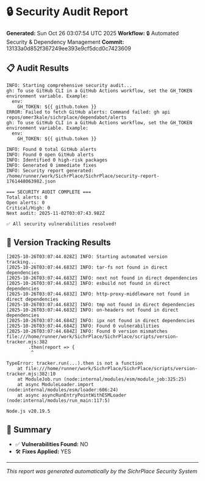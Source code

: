 # 🔒 Security Audit Report

**Generated:** Sun Oct 26 03:07:54 UTC 2025
**Workflow:** 🔒 Automated Security & Dependency Management
**Commit:** 13133a0d852f367249ee393e9cf5dcd0c7423609

## 📋 Audit Results
```
INFO: Starting comprehensive security audit...
gh: To use GitHub CLI in a GitHub Actions workflow, set the GH_TOKEN environment variable. Example:
  env:
    GH_TOKEN: ${{ github.token }}
ERROR: Failed to fetch GitHub alerts: Command failed: gh api repos/omer3kale/sichrplace/dependabot/alerts
gh: To use GitHub CLI in a GitHub Actions workflow, set the GH_TOKEN environment variable. Example:
  env:
    GH_TOKEN: ${{ github.token }}

INFO: Found 0 total GitHub alerts
INFO: Found 0 open GitHub alerts
INFO: Identified 0 high-risk packages
INFO: Generated 0 immediate fixes
INFO: Security report generated: /home/runner/work/SichrPlace/SichrPlace/security-report-1761448063982.json

=== SECURITY AUDIT COMPLETE ===
Total alerts: 0
Open alerts: 0
Critical/High: 0
Next audit: 2025-11-02T03:07:43.982Z

✅ All security vulnerabilities resolved!
```

## 🔄 Version Tracking Results
```
[2025-10-26T03:07:44.028Z] INFO: Starting automated version tracking...
[2025-10-26T03:07:44.683Z] INFO: tar-fs not found in direct dependencies
[2025-10-26T03:07:44.683Z] INFO: next not found in direct dependencies
[2025-10-26T03:07:44.683Z] INFO: esbuild not found in direct dependencies
[2025-10-26T03:07:44.683Z] INFO: http-proxy-middleware not found in direct dependencies
[2025-10-26T03:07:44.683Z] INFO: tmp not found in direct dependencies
[2025-10-26T03:07:44.683Z] INFO: on-headers not found in direct dependencies
[2025-10-26T03:07:44.684Z] INFO: ipx not found in direct dependencies
[2025-10-26T03:07:44.684Z] INFO: Found 0 vulnerabilities
[2025-10-26T03:07:44.684Z] INFO: Found 0 version mismatches
file:///home/runner/work/SichrPlace/SichrPlace/scripts/version-tracker.mjs:382
        .then(report => {
         ^

TypeError: tracker.run(...).then is not a function
    at file:///home/runner/work/SichrPlace/SichrPlace/scripts/version-tracker.mjs:382:10
    at ModuleJob.run (node:internal/modules/esm/module_job:325:25)
    at async ModuleLoader.import (node:internal/modules/esm/loader:606:24)
    at async asyncRunEntryPointWithESMLoader (node:internal/modules/run_main:117:5)

Node.js v20.19.5
```

## 🎯 Summary
- ✅ **Vulnerabilities Found:** NO
- 🛠️ **Fixes Applied:** YES

---
*This report was generated automatically by the SichrPlace Security System*
